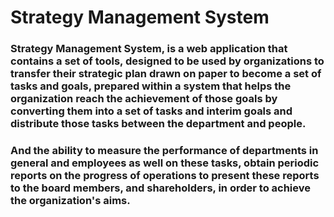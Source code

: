 # Strategy Management System
### Strategy Management System, is a web application that contains a set of tools, designed to be used by organizations to transfer their strategic plan drawn on paper to become a set of tasks and goals, prepared within a system that helps the organization reach the achievement of those goals by converting them into a set of tasks and interim goals and distribute those tasks between the department and people.
### And the ability to measure the performance of departments in general and employees as well on these tasks, obtain periodic reports on the progress of operations to present these reports to the board members, and shareholders, in order to achieve the organization's aims.
